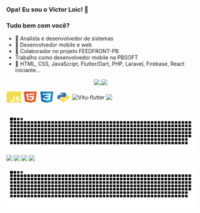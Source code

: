 ### Opa! Eu sou o Victor Loic! 👋
### Tudo bem com você?


- 🔭 Analista e desenvolvedor de sistemas
- 🌱 Desenvolvedor mobile e web
- 👯 Colaborador no projeto FEEDFRONT-PB
- Trabalho como desenvolvedor mobile na PBSOFT
- 💬 HTML, CSS, JavaScript, Flutter/Dart, PHP, Laravel, Firebase, React iniciante...

<div align="center">
<a href="https://github-readme-stats.vercel.app/api?username=Vitu26&show_icons=true&theme=dark">
  <img height=200 align="center" src="https://github-readme-stats.vercel.app/api?username=Vitu26" />
</a>
<a href="[https://github.com/Vitu/convoychat](https://github.com/Vitu26/github-readme-stats)">
  <img height=200 align="center" src="https://github-readme-stats.vercel.app/api/top-langs?username=Vitu26&layout=compact&langs_count=8&card_width=320" />
</a>
</div>
<div style="display: inline_block"><br>
  <img align="center" alt="Vitu-Js" height="30" width="40" src="https://raw.githubusercontent.com/devicons/devicon/master/icons/javascript/javascript-plain.svg">
 
  
  <img align="center" alt="Vitu-HTML" height="30" width="40" src="https://raw.githubusercontent.com/devicons/devicon/master/icons/html5/html5-original.svg">
  <img align="center" alt="Vitu-CSS" height="30" width="40" src="https://raw.githubusercontent.com/devicons/devicon/master/icons/css3/css3-original.svg">
  <img align="center" alt="Vitu-Python" height="30" width="40" src="https://raw.githubusercontent.com/devicons/devicon/master/icons/python/python-original.svg">
  <img align="center" alt="Vitu-flutter" height="30" width="40" src="https://cdn.jsdelivr.net/gh/devicons/devicon/icons/flutter/flutter-plain.svg">
  <img align= "center" alt-"Vitu-PHP" height="30" widht="40" src="https://cdn.jsdelivr.net/gh/devicons/devicon/icons/php/php-original.svg">
  
</div>

 ##

 <picture align="center">
  <source media="(prefers-color-scheme: dark)" srcset="https://raw.githubusercontent.com/mari4souza/mari4souza/output/github-contribution-grid-snake-dark.svg">
  <source media="(prefers-color-scheme: light)" srcset="https://raw.githubusercontent.com/mari4souza/mari4souza/output/github-contribution-grid-snake-dark.svg">
  <img align="center" alt="github contribution grid snake animation" src="https://raw.githubusercontent.com/mari4souza/mari4souza/output/github-contribution-grid-snake.svg">
  </picture>
 
<div> 
  <a href="https://www.youtube.com/channel/UCYRst8KtGpZouO4cwdIuf9w" target="_blank"><img src="https://img.shields.io/badge/YouTube-FF0000?style=for-the-badge&logo=youtube&logoColor=white" target="_blank"></a>
  <a href="https://www.instagram.com/gatogordovl/" target="_blank"><img src="https://img.shields.io/badge/-Instagram-%23E4405F?style=for-the-badge&logo=instagram&logoColor=white" target="_blank"></a>
  <a href = "mailto:loic.lemos@gmail.com"><img src="https://img.shields.io/badge/-Gmail-%23333?style=for-the-badge&logo=gmail&logoColor=white" target="_blank"></a>
  <a href="https://www.linkedin.com/in/victor-loic-lemos-05860572/" target="_blank"><img src="https://img.shields.io/badge/-LinkedIn-%230077B5?style=for-the-badge&logo=linkedin&logoColor=white" target="_blank"></a> 
 
  ![Snake animation](https://github.com/Vitu26/Vitu26/blob/output/github-contribution-grid-snake.svg)
 
</div>
